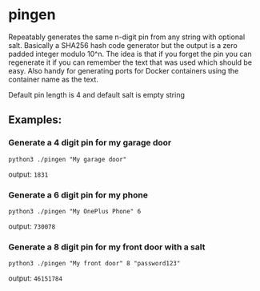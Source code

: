 # pingen

Repeatably generates the same n-digit pin from any string with optional salt. Basically a SHA256 hash code generator but the output is a zero padded integer modulo 10^n. The idea is that if you forget the pin you can regenerate it if you can remember the text that was used which should be easy. Also handy for generating ports for Docker containers using the container name as the text.

Default pin length is 4 and default salt is empty string

## Examples:

### Generate a 4 digit pin for my garage door

`python3 ./pingen "My garage door"`

output: `1831`


### Generate a 6 digit pin for my phone

`python3 ./pingen "My OnePlus Phone" 6`

output: `730078`


### Generate a 8 digit pin for my front door with a salt

`python3 ./pingen "My front door" 8 "password123"`

output: `46151784`
